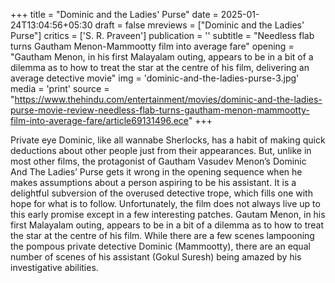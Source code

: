 +++
title = "Dominic and the Ladies' Purse"
date = 2025-01-24T13:04:56+05:30
draft = false
mreviews = ["Dominic and the Ladies' Purse"]
critics = ['S. R. Praveen']
publication = ''
subtitle = "Needless flab turns Gautham Menon-Mammootty film into average fare"
opening = "Gautham Menon, in his first Malayalam outing, appears to be in a bit of a dilemma as to how to treat the star at the centre of his film, delivering an average detective movie"
img = 'dominic-and-the-ladies-purse-3.jpg'
media = 'print'
source = "https://www.thehindu.com/entertainment/movies/dominic-and-the-ladies-purse-movie-review-needless-flab-turns-gautham-menon-mammootty-film-into-average-fare/article69131496.ece"
+++

Private eye Dominic, like all wannabe Sherlocks, has a habit of making quick deductions about other people just from their appearances. But, unlike in most other films, the protagonist of Gautham Vasudev Menon’s Dominic And The Ladies’ Purse gets it wrong in the opening sequence when he makes assumptions about a person aspiring to be his assistant. It is a delightful subversion of the overused detective trope, which fills one with hope for what is to follow. Unfortunately, the film does not always live up to this early promise except in a few interesting patches. Gautam Menon, in his first Malayalam outing, appears to be in a bit of a dilemma as to how to treat the star at the centre of his film. While there are a few scenes lampooning the pompous private detective Dominic (Mammootty), there are an equal number of scenes of his assistant (Gokul Suresh) being amazed by his investigative abilities.
